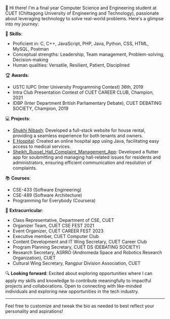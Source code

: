 👋 Hi there! I'm a final year Computer Science and Engineering student at CUET (Chittagong University of Engineering and Technology), passionate about leveraging technology to solve real-world problems. Here's a glimpse into my journey:

🚀 **Skills**:
- Proficient in: C, C++, JavaScript, PHP, Java, Python, CSS, HTML, MySQL, Postman
- Conceptual strengths: Leadership, Team management, Problem-solving, Decision-making
- Human qualities: Versatile, Resilient, Patient, Disciplined

🏆 **Awards**:
- USTC IUPC (Inter University Programming Contest) 36th, 2019
- Intra Club Presentation Contest of CUET CAREER CLUB, Champion, 2021
- IDBP (Inter Department British Parliamentary Debate), CUET DEBATING SOCIETY, Champion, 2019

💻 **Projects**:
- [Shukhi Nibash](https://github.com/mushfikur-rahman/Shukhi_Nibash): Developed a full-stack website for house rental, providing a seamless experience for both tenants and owners.
- [E Hospital](https://github.com/mushfikur-rahman/E_Hospital): Created an online hospital app using Java, facilitating easy access to medical services.
- [Sheikh_Russel_Hall_Complaint_Management_App](https://github.com/mushfikur-rahman/Sheikh_Russel_Hall_Complaint_Management_App): Developed a flutter app for soubmitting and managing hall-related issues for residents and administrators, ensuring efficient communication and resolution of complaints.

📚 **Courses**:
- CSE-433 (Software Engineering)
- CSE-489 (Software Architecture)
- Programming for Everybody (Coursera)

🌟 **Extracurricular**:
- Class Representative, Department of CSE, CUET
- Organizer Team, CUET CSE FEST 2021
- Event Organizer, CUET CAREER FEST 2023
- Executive member, CUET Computer Club
- Content Development and IT Wing Secretary, CUET Career Club
- Program Planning Secretary, CUET DS (DEBATING SOCIETY)
- Research Secretary, ASRRO (Andromeda Space and Robotics Research Organization), CUET
- Cultural Wing Secretary, Rangpur Division Association, CUET

🔍 **Looking forward**:
Excited about exploring opportunities where I can apply my skills and knowledge to contribute meaningfully to impactful projects and collaborations. Open to connecting with like-minded individuals and exploring new opportunities in the tech industry.

---

Feel free to customize and tweak the bio as needed to best reflect your personality and aspirations!
